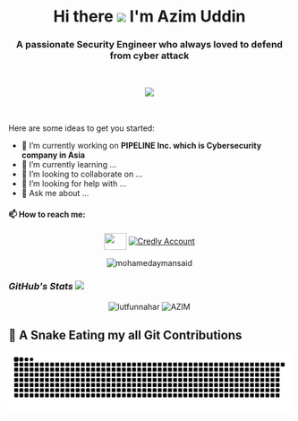 <h1 align="center"> Hi there <img height="40" src="https://raw.githubusercontent.com/innng/innng/master/assets/kyubey.gif"/> I'm Azim Uddin </h1>
<div align="center" width="50">


</div>
<h3 align="center">A passionate Security Engineer who always loved to defend from cyber attack</h3>
<br>
<p align="center"> <img src="https://readme-typing-svg.herokuapp.com/?lines=Welcome+to+my+Cybersecurity+Git" /> </p>
<br>

Here are some ideas to get you started:

- 🔭 I’m currently working on **PIPELINE Inc. which is Cybersecurity company in Asia**
- 🌱 I’m currently learning ...
- 👯 I’m looking to collaborate on ...
- 🤔 I’m looking for help with ...
- 💬 Ask me about ...
<h4 align="left"> 📫 How to reach me: </h4>
<p align="center">
<a href="https://www.linkedin.com/in/azim-uddin-0188a610b/" target="blank"><img align="center" src="https://raw.githubusercontent.com/rahuldkjain/github-profile-readme-generator/master/src/images/icons/Social/linked-in-alt.svg" alt="" height="30" width="40" /></a>
<a href="https://medium.com/@azimuddin_60957" target="blank"><img align="center" src="https://cdn.mos.cms.futurecdn.net/uazw6gFQuEC29mxMM55Tpb.jpg" alt="Credly Account" height="30" width="40" /></a>
</p>

  <!--😄 Pronouns: ...
- ⚡ Fun fact: ... -->

<p align="center"><img align="center" src="https://github-readme-stats.vercel.app/api/top-langs?username=MdAZIM&show_icons=true&locale=en&layout=compact&theme=algolia" alt="mohamedaymansaid" /></p>

<h3><i>GitHub's Stats <img src="https://camo.githubusercontent.com/f11b92476ee793cfe97f20e0564ab552bd9bd670179d7b6772c59bb4d3218ca6/68747470733a2f2f692e70696e696d672e636f6d2f6f726967696e616c732f36352f63342f66342f36356334663435323537316265313236316539633632336637646134383861632e676966" width="35"/></i></h3>

<p align="center">
	<img align="center" src="https://github-readme-stats.vercel.app/api?username=MdAZIM&show_icons=true&locale=en&theme=radical" alt="lutfunnahar" height="139"/>
<img align="center" src="https://github-readme-streak-stats.herokuapp.com/?user=MdAZIM&theme=radical" alt="AZIM" height="139" /></p>

## 🐍 A Snake Eating my all Git Contributions
<p align = "center">
	<img src = "https://github.com/7oSkaaa/7oSkaaa/blob/output/github-contribution-grid-snake.svg" alt = "Snake Game"/><br>
</p>

